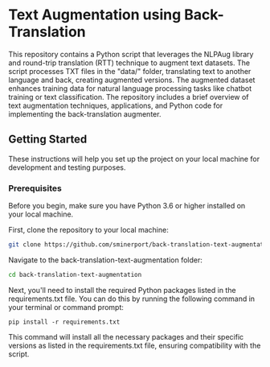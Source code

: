 # Text Augmentation using Back-Translation

This repository contains a Python script that leverages the NLPAug library and round-trip translation (RTT) technique to augment text datasets. The script processes TXT files in the "data/" folder, translating text to another language and back, creating augmented versions. The augmented dataset enhances training data for natural language processing tasks like chatbot training or text classification. The repository includes a brief overview of text augmentation techniques, applications, and Python code for implementing the back-translation augmenter.

## Getting Started

These instructions will help you set up the project on your local machine for development and testing purposes.

### Prerequisites

Before you begin, make sure you have Python 3.6 or higher installed on your local machine.

First, clone the repository to your local machine:

```bash
git clone https://github.com/sminerport/back-translation-text-augmentation.git
```

Navigate to the back-translation-text-augmentation folder:

```bash
cd back-translation-text-augmentation
```

Next, you'll need to install the required Python packages listed in the requirements.txt file. You can do this by running the following command in your terminal or command prompt:

```
pip install -r requirements.txt
```

This command will install all the necessary packages and their specific versions as listed in the requirements.txt file, ensuring compatibility with the script.
